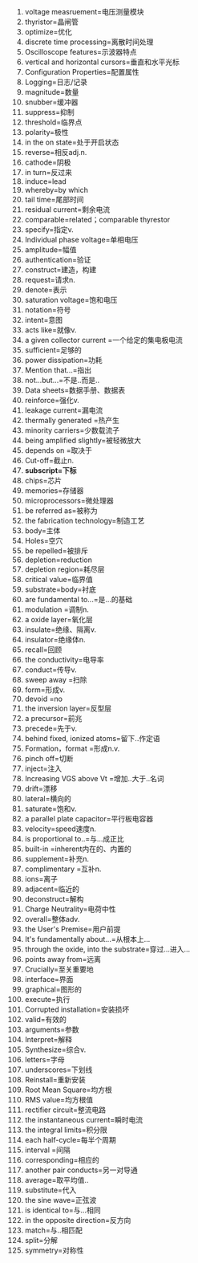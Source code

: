1. voltage measruement=电压测量模块
2. thyristor=晶闸管
3. optimize=优化
4. discrete time processing=离散时间处理
5. Oscilloscope features=示波器特点
6. vertical and horizontal cursors=垂直和水平光标
7. Configuration Properties=配置属性
8. Logging=日志/记录
9. magnitude=数量
10. snubber=缓冲器
11. suppress=抑制
12. threshold=临界点
13. polarity=极性
14. in the on state=处于开启状态
15. reverse=相反adj.n.
16. cathode=阴极
17. in turn=反过来
18. induce=lead
19. whereby=by which
20. tail time=尾部时间
21. residual current=剩余电流
22. comparable=related；comparable thyrestor
23. specify=指定v.
24. Individual phase voltage=单相电压
25. amplitude=幅值
26. authentication=验证
27. construct=建造，构建
28. request=请求n.
29. denote=表示
30. saturation voltage=饱和电压
31. notation=符号
32.  intent=意图
33.  acts like=就像v.
34. a given collector current =一个给定的集电极电流
35. sufficient=足够的
36. power dissipation=功耗
37. Mention that...=指出
38. not...but...=不是..而是..
39. Data sheets=数据手册、数据表
40. reinforce=强化v.
41. leakage current=漏电流
42. thermally generated =热产生
43. minority carriers=少数载流子
44.  being amplified slightly=被轻微放大
45.  depends on =取决于
46.  Cut-off=截止n.
47.  **subscript=下标**
48.  chips=芯片
49.  memories=存储器
50.  microprocessors=微处理器
51.  be referred as=被称为
52.  the fabrication technology=制造工艺
53.  body=主体
54.  Holes=空穴
55.  be repelled=被排斥
56.  depletion=reduction
57.  depletion region=耗尽层
58.  critical value=临界值
59.  substrate=body=衬底
60.  are fundamental to...=是...的基础
61.  modulation =调制n.
62.  a oxide layer=氧化层
63.  insulate=绝缘、隔离v.
64.  insulator=绝缘体n.
65.  recall=回顾
66.  the conductivity=电导率
67.  conduct=传导v.
68.  sweep away =扫除
69.  form=形成v.
70.  devoid =no
71.  the inversion layer=反型层
72.   a precursor=前兆
73.   precede=先于v.
74.   behind fixed, ionized atoms=留下..作定语
75.   Formation，format =形成n.v.
76.   pinch off=切断
77.   inject=注入
78.   Increasing VGS above Vt =增加..大于..名词
79.   drift=漂移
80.   lateral=横向的
81.   saturate=饱和v.
82.   a parallel plate capacitor=平行板电容器
83.   velocity=speed速度n.
84.   is proportional to..=与...成正比
85.   built-in =inherent内在的、内置的
86.   supplement=补充n.
87.    complimentary =互补n.
88.  ions=离子
89.  adjacent=临近的
90.  deconstruct=解构
91.  Charge Neutrality=电荷中性
92.  overall=整体adv.
93.  the User's Premise=用户前提
94.  It's fundamentally about...=从根本上...
95.  through the oxide, into the substrate=穿过...进入...
96.  points away from=远离
97.  Crucially=至关重要地
98.  interface=界面
99.  graphical=图形的
100.   execute=执行
101.   Corrupted installation=安装损坏
102.   valid=有效的
103.   arguments=参数
104.   Interpret=解释
105.   Synthesize=综合v.
106.    letters=字母
107.  underscores=下划线
108.  Reinstall=重新安装
109.  Root Mean Square=均方根
110.  RMS value=均方根值
111.  rectifier circuit=整流电路
112.  the instantaneous current=瞬时电流
113.  the integral limits=积分限
114.  each half-cycle=每半个周期
115.   interval =间隔
116.   corresponding=相应的
117.   another pair conducts=另一对导通
118.   average=取平均值..
119.   substitute=代入
120.   the sine wave=正弦波
121.   is identical to=与...相同
122.    in the opposite direction=反方向
123.  match=与..相匹配
124.  split=分解
125.  symmetry=对称性
